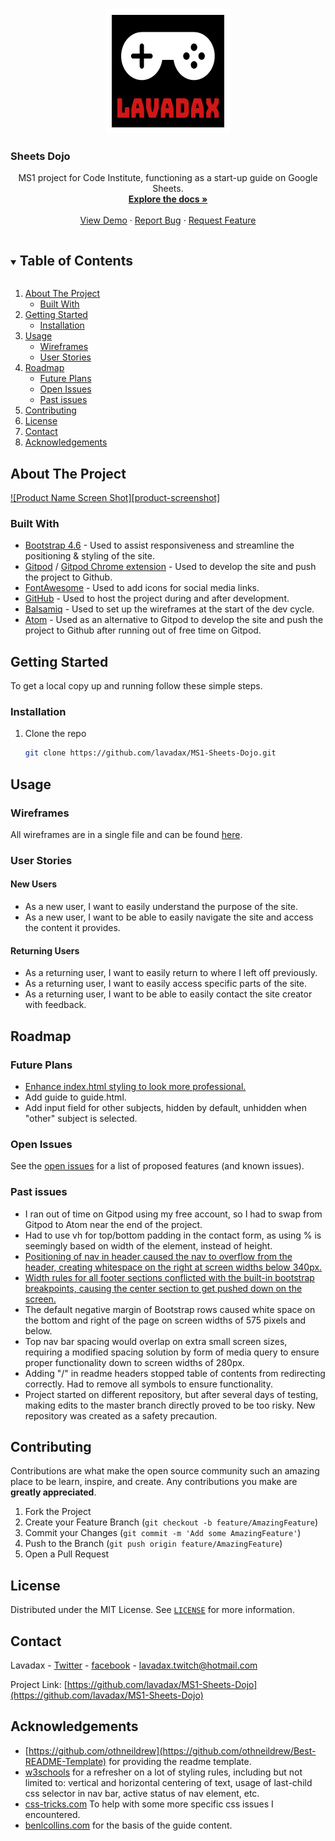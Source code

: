 <!-- PROJECT LOGO -->
<br />
<p align="center">
    <a href="https://github.com/lavadax/MS1-Sheets-Dojo">
        <img src="assets/images/logo.png" alt="Logo" width="200" height="200">
    </a>

  ### Sheets Dojo

  <p align="center">
    MS1 project for Code Institute, functioning as a start-up guide on Google Sheets.
    <br />
    <a href="https://github.com/lavadax/MS1-Sheets-Dojo"><strong>Explore the docs »</strong></a>
    <br />
    <br />
    <a href="https://github.com/lavadax/MS1-Sheets-Dojo">View Demo</a>
    ·
    <a href="https://github.com/lavadax/MS1-Sheets-Dojo/issues">Report Bug</a>
    ·
    <a href="https://github.com/lavadax/MS1-Sheets-Dojo/issues">Request Feature</a>
  </p>
</p>



<!-- TABLE OF CONTENTS -->
<details open="open">
    <summary><h2 style="display: inline-block">Table of Contents</h2></summary>
    <ol>
        <li>
            <a href="#about-the-project">About The Project</a>
            <ul>
            <li><a href="#built-with">Built With</a></li>
            </ul>
        </li>
        <li>
            <a href="#getting-started">Getting Started</a>
            <ul>
            <li><a href="#installation">Installation</a></li>
            </ul>
        </li>
        <li>
            <a href="#usage">Usage</a>
            <ul>
            <li><a href="#wireframes">Wireframes</a></li>
            <li><a href="#user-stories">User Stories</a></li>
            </ul></li>
        <li>
            <a href="#roadmap">Roadmap</a>
            <ul>
                <li><a href="#future-plans">Future Plans</a></li>
                <li><a href="#open-issues">Open Issues</a></li>
                <li><a href="#past-issues">Past issues</a></li>
            </ul>
        </li>
        <li><a href="#contributing">Contributing</a></li>
        <li><a href="#license">License</a></li>
        <li><a href="#contact">Contact</a></li>
        <li><a href="#acknowledgements">Acknowledgements</a></li>
    </ol>
</details>



<!-- ABOUT THE PROJECT -->
## About The Project

[![Product Name Screen Shot][product-screenshot]](https://example.com)


### Built With

* [Bootstrap 4.6](https://getbootstrap.com/) - Used to assist responsiveness and streamline the positioning & styling of the site.
* [Gitpod](https://www.gitpod.io/) / [Gitpod Chrome extension](https://chrome.google.com/webstore/detail/gitpod-dev-environments-i/dodmmooeoklaejobgleioelladacbeki) - Used to develop the site and push the project to Github.
* [FontAwesome](https://fontawesome.com/) - Used to add icons for social media links.
* [GitHub](https://github.com) - Used to host the project during and after development.
* [Balsamiq](https://balsamiq.com/) - Used to set up the wireframes at the start of the dev cycle.
* [Atom](https://atom.io/) - Used as an alternative to Gitpod to develop the site and push the project to Github after running out of free time on Gitpod.



<!-- GETTING STARTED -->
## Getting Started

To get a local copy up and running follow these simple steps.

### Installation

1. Clone the repo
   ```sh
   git clone https://github.com/lavadax/MS1-Sheets-Dojo.git
   ```

<!-- USAGE EXAMPLES -->
## Usage

### Wireframes

All wireframes are in a single file and can be found [here](https://github.com/lavadax/MS1-Sheets-Dojo/blob/master/documentation/wireframes.pdf).

### User Stories

#### New Users

* As a new user, I want to easily understand the purpose of the site.
* As a new user, I want to be able to easily navigate the site and access the content it provides.

#### Returning Users

* As a returning user, I want to easily return to where I left off previously.
* As a returning user, I want to easily access specific parts of the site.
* As a returning user, I want to be able to easily contact the site creator with feedback.

<!-- ROADMAP -->
## Roadmap

### Future Plans

* [Enhance index.html styling to look more professional.](https://github.com/lavadax/MS1-Sheets-Dojo/issues/7)
* Add guide to guide.html.
* Add input field for other subjects, hidden by default, unhidden when "other" subject is selected.

### Open Issues

See the [open issues](https://github.com/lavadax/MS1-Sheets-Dojo/issues) for a list of proposed features (and known issues).

### Past issues

* I ran out of time on Gitpod using my free account, so I had to swap from Gitpod to Atom near the end of the project.
* Had to use vh for top/bottom padding in the contact form, as using % is seemingly based on width of the element, instead of height.
* [Positioning of nav in header caused the nav to overflow from the header, creating whitespace on the right at screen widths below 340px.](https://github.com/lavadax/MS1-Sheets-Dojo/issues/3)  
* [Width rules for all footer sections conflicted with the built-in bootstrap breakpoints, causing the center section to get pushed down on the screen.](https://github.com/lavadax/MS1-Sheets-Dojo/issues/5)  
* The default negative margin of Bootstrap rows caused white space on the bottom and right of the page on screen widths of 575 pixels and below.  
* Top nav bar spacing would overlap on extra small screen sizes, requiring a modified spacing solution by form of media query to ensure proper functionality down to screen widths of 280px.  
* Adding "/" in readme headers stopped table of contents from redirecting correctly. Had to remove all symbols to ensure functionality.  
* Project started on different repository, but after several days of testing, making edits to the master branch directly proved to be too risky. New repository was created as a safety precaution.  

<!-- CONTRIBUTING -->
## Contributing

Contributions are what make the open source community such an amazing place to be learn, inspire, and create. Any contributions you make are **greatly appreciated**.

1. Fork the Project
2. Create your Feature Branch (`git checkout -b feature/AmazingFeature`)
3. Commit your Changes (`git commit -m 'Add some AmazingFeature'`)
4. Push to the Branch (`git push origin feature/AmazingFeature`)
5. Open a Pull Request



<!-- LICENSE -->
## License

Distributed under the MIT License. See [`LICENSE`](https://github.com/lavadax/MS1-Sheets-Dojo/blob/master/LICENSE.txt) for more information.



<!-- CONTACT -->
## Contact

Lavadax - [Twitter](https://twitter.com/LavadaxTwitch) - [facebook](https://www.facebook.com/Lavadax) - lavadax.twitch@hotmail.com

Project Link: [https://github.com/lavadax/MS1-Sheets-Dojo](https://github.com/lavadax/MS1-Sheets-Dojo)



<!-- ACKNOWLEDGEMENTS -->
## Acknowledgements

* [https://github.com/othneildrew](https://github.com/othneildrew/Best-README-Template) for providing the readme template.
* [w3schools](https://www.w3schools.com/) for a refresher on a lot of styling rules, including but not limited to: vertical and horizontal centering of text, usage of last-child css selector in nav bar, active status of nav element, etc.
* [css-tricks.com](https://css-tricks.com/) To help with some more specific css issues I encountered.
* [benlcollins.com](https://www.benlcollins.com/spreadsheets/how-to-use-google-sheets/) for the basis of the guide content.
